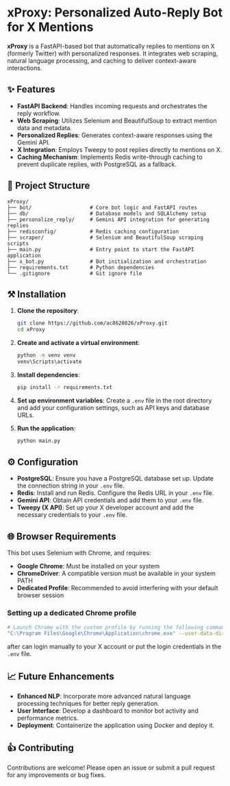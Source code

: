 # xProxy: Personalized Auto-Reply Bot for X Mentions

**xProxy** is a FastAPI-based bot that automatically replies to mentions on X (formerly Twitter) with personalized responses. It integrates web scraping, natural language processing, and caching to deliver context-aware interactions.

## ✨ Features

* **FastAPI Backend**: Handles incoming requests and orchestrates the reply workflow.
* **Web Scraping**: Utilizes Selenium and BeautifulSoup to extract mention data and metadata.
* **Personalized Replies**: Generates context-aware responses using the Gemini API.
* **X Integration**: Employs Tweepy to post replies directly to mentions on X.
* **Caching Mechanism**: Implements Redis write-through caching to prevent duplicate replies, with PostgreSQL as a fallback.

## 📂 Project Structure

```
xProxy/
├── bot/                   # Core bot logic and FastAPI routes
├── db/                    # Database models and SQLAlchemy setup
├── personalize_reply/     # Gemini API integration for generating replies
├── redisconfig/           # Redis caching configuration
├── scraper/               # Selenium and BeautifulSoup scraping scripts
├── main.py                # Entry point to start the FastAPI application
├── x_bot.py               # Bot initialization and orchestration
├── requirements.txt       # Python dependencies
└── .gitignore             # Git ignore file
```

## ⚒️ Installation

1. **Clone the repository**:

   ```bash
   git clone https://github.com/ac8628026/xProxy.git
   cd xProxy
   ```

2. **Create and activate a virtual environment**:

   ```bash
   python -m venv venv
   venv\Scripts\activate  
   ```

3. **Install dependencies**:

   ```bash
   pip install -r requirements.txt
   ```

4. **Set up environment variables**:
   Create a `.env` file in the root directory and add your configuration settings, such as API keys and database URLs.

5. **Run the application**:

   ```bash
   python main.py
   ```

## ⚙️ Configuration

* **PostgreSQL**: Ensure you have a PostgreSQL database set up. Update the connection string in your `.env` file.
* **Redis**: Install and run Redis. Configure the Redis URL in your `.env` file.
* **Gemini API**: Obtain API credentials and add them to your `.env` file.
* **Tweepy (X API)**: Set up your X developer account and add the necessary credentials to your `.env` file.
## 🌐 Browser Requirements

This bot uses Selenium with Chrome, and requires:

* **Google Chrome**: Must be installed on your system
* **ChromeDriver**: A compatible version must be available in your system PATH
* **Dedicated Profile**: Recommended to avoid interfering with your default browser session

### Setting up a dedicated Chrome profile

```bash
# Launch Chrome with the custom profile by running the following command in your cmd:
"C:\Program Files\Google\Chrome\Application\chrome.exe" --user-data-dir="C:\SeleniumProfile" --profile-directory="Default"
```
after can login manually to your X account or put the login credentials in the `.env` file.

## 📈 Future Enhancements

* **Enhanced NLP**: Incorporate more advanced natural language processing techniques for better reply generation.
* **User Interface**: Develop a dashboard to monitor bot activity and performance metrics.
* **Deployment**: Containerize the application using Docker and deploy it.

## 👍 Contributing

Contributions are welcome! Please open an issue or submit a pull request for any improvements or bug fixes.

